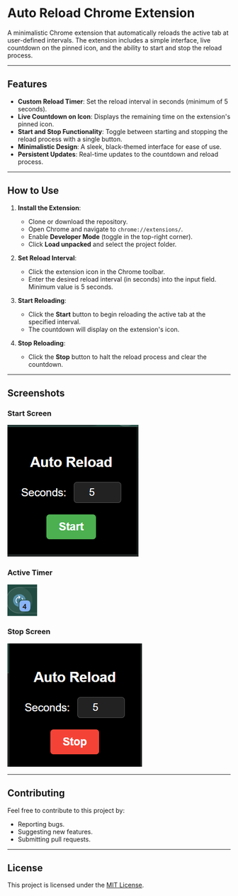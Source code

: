 # Auto Reload Chrome Extension

A minimalistic Chrome extension that automatically reloads the active tab at user-defined intervals. The extension includes a simple interface, live countdown on the pinned icon, and the ability to start and stop the reload process.

---

## Features

- **Custom Reload Timer**: Set the reload interval in seconds (minimum of 5 seconds).
- **Live Countdown on Icon**: Displays the remaining time on the extension's pinned icon.
- **Start and Stop Functionality**: Toggle between starting and stopping the reload process with a single button.
- **Minimalistic Design**: A sleek, black-themed interface for ease of use.
- **Persistent Updates**: Real-time updates to the countdown and reload process.

---

## How to Use

1. **Install the Extension**:

   - Clone or download the repository.
   - Open Chrome and navigate to `chrome://extensions/`.
   - Enable **Developer Mode** (toggle in the top-right corner).
   - Click **Load unpacked** and select the project folder.

2. **Set Reload Interval**:

   - Click the extension icon in the Chrome toolbar.
   - Enter the desired reload interval (in seconds) into the input field. Minimum value is 5 seconds.

3. **Start Reloading**:

   - Click the **Start** button to begin reloading the active tab at the specified interval.
   - The countdown will display on the extension's icon.

4. **Stop Reloading**:
   - Click the **Stop** button to halt the reload process and clear the countdown.

---

## Screenshots

### Start Screen

![Start Screen](./images/start.png)

### Active Timer

![Active Timer](./images/badge.png)

### Stop Screen

![Stop Screen](./images/stop.png)

---

## Contributing

Feel free to contribute to this project by:

- Reporting bugs.
- Suggesting new features.
- Submitting pull requests.

---

## License

This project is licensed under the [MIT License](LICENSE).
